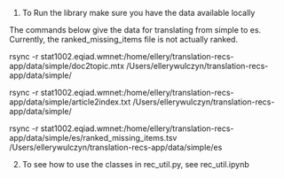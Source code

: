 1. To Run the library make sure you have the data available locally

The commands below give the data for translating from simple to es. Currently, the ranked_missing_items file is not actually ranked.

rsync  -r  stat1002.eqiad.wmnet:/home/ellery/translation-recs-app/data/simple/doc2topic.mtx /Users/ellerywulczyn/translation-recs-app/data/simple/

rsync  -r  stat1002.eqiad.wmnet:/home/ellery/translation-recs-app/data/simple/article2index.txt /Users/ellerywulczyn/translation-recs-app/data/simple/

rsync  -r  stat1002.eqiad.wmnet:/home/ellery/translation-recs-app/data/simple/es/ranked_missing_items.tsv /Users/ellerywulczyn/translation-recs-app/data/simple/es


2. To see how to use the classes in rec_util.py, see rec_util.ipynb

